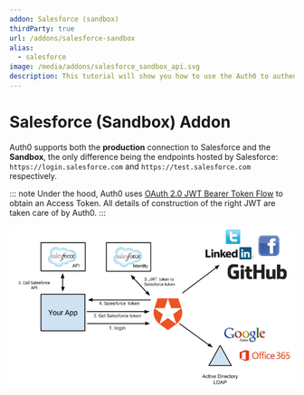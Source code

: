 ```yaml
---
addon: Salesforce (sandbox)
thirdParty: true
url: /addons/salesforce-sandbox
alias:
  - salesforce
image: /media/addons/salesforce_sandbox_api.svg
description: This tutorial will show you how to use the Auth0 to authenticate and authorize your Salesforce (Sandbox) services.
---
```


# Salesforce (Sandbox) Addon

Auth0 supports both the __production__ connection to Salesforce and the __Sandbox__, the only difference being the endpoints hosted by Salesforce: `https://login.salesforce.com` and `https://test.salesforce.com` respectively.

::: note
  Under the hood, Auth0 uses <a href="https://help.salesforce.com/HTViewHelpDoc?id=remoteaccess_oauth_jwt_flow.htm&language=en_US">OAuth 2.0 JWT Bearer Token Flow</a> to obtain an Access Token. All details of construction of the right JWT are taken care of by Auth0.
:::

![](/media/articles/server-apis/salesforce-data-flow.png)
